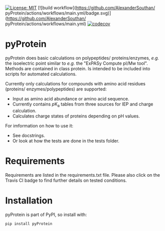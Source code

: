 [![License: MIT](https://img.shields.io/badge/License-MIT-blue.svg)](https://opensource.org/licenses/MIT)
[![build workflow](https://github.com/AlexanderSouthan/
pyProtein/actions/workflows/main.yml/badge.svg)](https://github.com/AlexanderSouthan/
pyProtein/actions/workflows/main.yml)
[![codecov](https://codecov.io/gh/AlexanderSouthan/pyProtein/branch/master/graph/badge.svg?token=ZZ74G67EFQ)](https://codecov.io/gh/AlexanderSouthan/pyProtein)

# pyProtein
pyProtein does basic calculations on polypeptides/
proteins/enzymes, *e.g.* the isoelectric point similar to *e.g.* the "ExPASy
Compute pI/Mw tool". Methods are contained in class protein. Is intended
to be included into scripts for automated calculations.

Currently only calculations for compounds with amino acid residues (proteins/
enzymes/polypeptides) are supported: 
* Input as amino acid abundance or amino acid sequence.
* Currently contains *p*K<sub>a</sub> tables from three sources for IEP and
charge calculation.
* Calculates charge states of proteins depending on pH values.

For imformation on how to use it:
* See docstrings.
* Or look at how the tests are done in the tests folder.

# Requirements
Requirements are listed in the requirements.txt file. Please also click on the
Travis CI badge to find further details on tested conditions.

# Installation
pyProtein is part of PyPI, so install with:

```
pip install pyProtein
```
